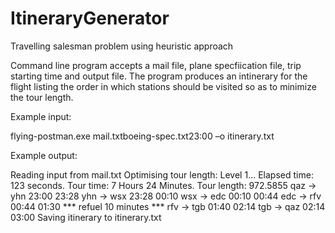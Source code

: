 # ItineraryGenerator
Travelling salesman problem using heuristic approach

Command line program accepts a mail file, plane specfiication file, trip starting time and output file. The program produces an intinerary for the flight listing the order in which stations should be visited so as to minimize the tour length.

Example input: 

flying-postman.exe mail.txtboeing-spec.txt23:00 –o itinerary.txt

Example output:

Reading input from mail.txt
Optimising tour length: Level 1...
Elapsed time: 123 seconds.
Tour time: 7 Hours 24 Minutes.
Tour length: 972.5855
qaz      ->      yhn     23:00   23:28
yhn      ->      wsx     23:28   00:10
wsx      ->      edc     00:10   00:44
edc      ->      rfv     00:44   01:30
*** refuel 10 minutes *** 
rfv      ->      tgb     01:40   02:14
tgb      -> qaz     02:14   03:00
Saving itinerary to itinerary.txt
